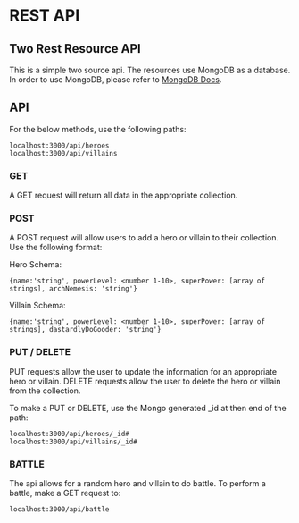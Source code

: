 # REST API

## Two Rest Resource API

This is a simple two source api.  The resources use MongoDB as a database.  In order to
use MongoDB, please refer to [MongoDB Docs](https://docs.mongodb.org/manual/).

## API

For the below methods, use the following paths:
```
localhost:3000/api/heroes
localhost:3000/api/villains
```

### GET

A GET request will return all data in the appropriate collection.

### POST

A POST request will allow users to add a hero or villain to their collection.
Use the following format:

Hero Schema:
```
{name:'string', powerLevel: <number 1-10>, superPower: [array of strings], archNemesis: 'string'}
```
Villain Schema:
```
{name:'string', powerLevel: <number 1-10>, superPower: [array of strings], dastardlyDoGooder: 'string'}
```

### PUT / DELETE

PUT requests allow the user to update the information for an appropriate hero or villain.
DELETE requests allow the user to delete the hero or villain from the collection.

To make a PUT or DELETE, use the Mongo generated _id at then end of the path:
```
localhost:3000/api/heroes/_id#
localhost:3000/api/villains/_id#
```

### BATTLE

The api allows for a random hero and villain to do battle.  To perform a battle,
make a GET request to:
```
localhost:3000/api/battle
```
